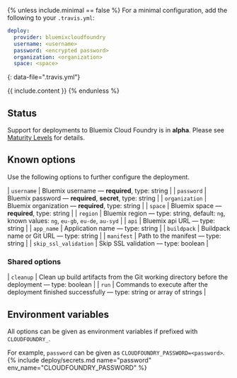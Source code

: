 {% unless include.minimal == false %}
For a minimal configuration, add the following to your `.travis.yml`:

```yaml
deploy:
  provider: bluemixcloudfoundry
  username: <username>
  password: <encrypted password>
  organization: <organization>
  space: <space>
```
{: data-file=".travis.yml"}



{{ include.content }}
{% endunless %}

## Status

Support for deployments to Bluemix Cloud Foundry is in **alpha**. Please see [Maturity Levels](/user/deployment-v2#maturity-levels) for details.
## Known options

Use the following options to further configure the deployment.

| `username` | Bluemix username &mdash; **required**, type: string |
| `password` | Bluemix password &mdash; **required**, **secret**, type: string |
| `organization` | Bluemix organization &mdash; **required**, type: string |
| `space` | Bluemix space &mdash; **required**, type: string |
| `region` | Bluemix region &mdash; type: string, default: `ng`, known values: `ng`, `eu-gb`, `eu-de`, `au-syd` |
| `api` | Bluemix api URL &mdash; type: string |
| `app_name` | Application name &mdash; type: string |
| `buildpack` | Buildpack name or Git URL &mdash; type: string |
| `manifest` | Path to the manifest &mdash; type: string |
| `skip_ssl_validation` | Skip SSL validation &mdash; type: boolean |

### Shared options

| `cleanup` | Clean up build artifacts from the Git working directory before the deployment &mdash; type: boolean |
| `run` | Commands to execute after the deployment finished successfully &mdash; type: string or array of strings |

## Environment variables

All options can be given as environment variables if prefixed with `CLOUDFOUNDRY_`.

For example, `password` can be given as `CLOUDFOUNDRY_PASSWORD=<password>`.
{% include deploy/secrets.md name="password" env_name="CLOUDFOUNDRY_PASSWORD" %}